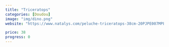```yaml
---
title: "Triceratops"
categories: [Doudou]
image: "img/dino.png"
website: "https://www.natalys.com/peluche-triceratops-38cm-20PJPE007MPE999.html"

price: 38
progress: 0
--- 
```

